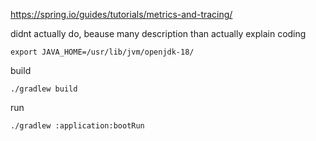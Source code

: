 https://spring.io/guides/tutorials/metrics-and-tracing/

didnt actually do, beause many description than actually explain coding 

```
export JAVA_HOME=/usr/lib/jvm/openjdk-18/
```

build
```
./gradlew build
```

run
```
./gradlew :application:bootRun
```



